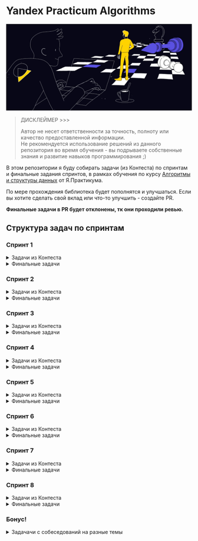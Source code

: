 # Yandex Practicum Algorithms

![IMG](docs/hero-image.jpg)

> ДИСКЛЕЙМЕР >>>
> 
> Автор не несет ответственности за точность, полноту или качество предоставленной информации.<br>
> Не рекомендуется использование решений из данного репозитория во время обучения - вы подрываете
> собственные знания и развитие навыков программирования ;)

В этом репозитории я буду собирать задачи (из Контеста) по спринтам и финальные задания спринтов, 
в рамках обучения по курсу [Алгоритмы и структуры данных](https://practicum.yandex.ru/algorithms/) от Я.Практикума.

По мере прохождения библиотека будет пополнятся и улучшаться. Если вы хотите сделать свой вклад или что-то улучшить - 
создайте PR. 

**Финальные задачи в PR будет отклонены, тк они проходили ревью.**

## Структура задач по спринтам

### Спринт 1

<details>
  <summary>Задачи из Контеста</summary>

  - [x] [Значения функции](sprint_1/tasks/A)
  - [x] [Чётные и нечётные числа](sprint_1/tasks/B)
  - [ ] [Соседи](sprint_1/tasks/C)
  - [ ] [Хаотичность погоды](sprint_1/tasks/D)
  - [x] [Самое длинное слово](sprint_1/tasks/E)
  - [x] [Палиндром](sprint_1/tasks/F)
  - [x] [Работа из дома](sprint_1/tasks/G)
  - [x] [Двоичная система](sprint_1/tasks/H)
  - [x] [Степень четырёх](sprint_1/tasks/I)
  - [x] [Факторизация](sprint_1/tasks/J)
  - [ ] [Списочная форма](sprint_1/tasks/K)
  - [x] [Лишняя буква](sprint_1/tasks/L)
</details>

<details>
  <summary>Финальные задачи</summary>
    
  - [x] [Ближайший ноль](sprint_1/final/A)
  - [x] [Ловкость рук](sprint_1/final/B)
</details>

### Спринт 2

<details>
  <summary>Задачи из Контеста</summary>

</details>

<details>
  <summary>Финальные задачи</summary>

</details>

### Спринт 3

<details>
  <summary>Задачи из Контеста</summary>

</details>

<details>
  <summary>Финальные задачи</summary>

</details>

### Спринт 4

<details>
  <summary>Задачи из Контеста</summary>

</details>

<details>
  <summary>Финальные задачи</summary>

</details>

### Спринт 5

<details>
  <summary>Задачи из Контеста</summary>

</details>

<details>
  <summary>Финальные задачи</summary>

</details>

### Спринт 6

<details>
  <summary>Задачи из Контеста</summary>

</details>

<details>
  <summary>Финальные задачи</summary>

</details>

### Спринт 7

<details>
  <summary>Задачи из Контеста</summary>

</details>

<details>
  <summary>Финальные задачи</summary>

</details>

### Спринт 8

<details>
  <summary>Задачи из Контеста</summary>

</details>

<details>
  <summary>Финальные задачи</summary>

</details>

### Бонус!

<details>
  <summary>Задачачи с собеседований на разные темы</summary>

</details>